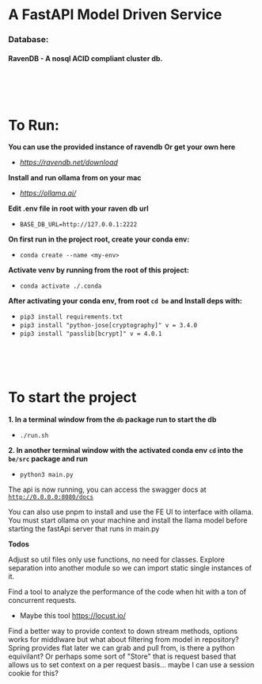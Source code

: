 <h1>A FastAPI Model Driven Service  </h1>

<h3>Database:</h3>
<h4>RavenDB - A nosql ACID compliant cluster db.</h4>


<br/>
<br/>
<br/>

<h1>To Run:</h1>

**You can use the provided instance of ravendb**
**Or get your own here**
- *<a href="https://ravendb.net/download">https://ravendb.net/download</a>*

**Install and run ollama from on your mac**
- *<a href="https://ollama.ai">https://ollama.ai/</a>*


**Edit .env file in root with your raven db url**
- `BASE_DB_URL=http://127.0.0.1:2222` 


**On first run in the project root, create your conda env:**
- `conda create --name <my-env>`


**Activate venv by running from the root of this project:**
  - `conda activate ./.conda`


**After activating your conda env, from root `cd be` and Install deps with:**
- `pip3 install requirements.txt`
- `pip3 install "python-jose[cryptography]" v = 3.4.0`
- `pip3 install "passlib[bcrypt]" v = 4.0.1`



<br/>
<br/>
<br/>

<h1>To start the project</h1>

**1. In a terminal window from the `db` package run to start the db**
- `./run.sh`

**2. In another terminal window with the activated conda env `cd` into the `be/src` package and run**
- `python3 main.py`



The api is now running, you can access the swagger docs at <a href="http://0.0.0.0:8080/docs">`http://0.0.0.0:8080/docs`</a>

You can also use pnpm to install and use the FE UI to interface with ollama. You must start ollama on your machine and install the llama model before starting the fastApi server that runs in main.py


**Todos**

Adjust so util files only use functions, no need for classes. Explore separation into another module so we can import static single instances of it.

Find a tool to analyze the performance of the code when hit with a ton of concurrent requests.
- Maybe this tool https://locust.io/


Find a better way to provide context to down stream methods, options works for middlware but what about filtering from model in repository? Spring provides flat later we can grab and pull from, is there a python equivilant? Or perhaps some sort of "Store" that is request based that allows us to set context on a per request basis... maybe I can use a session cookie for this?
